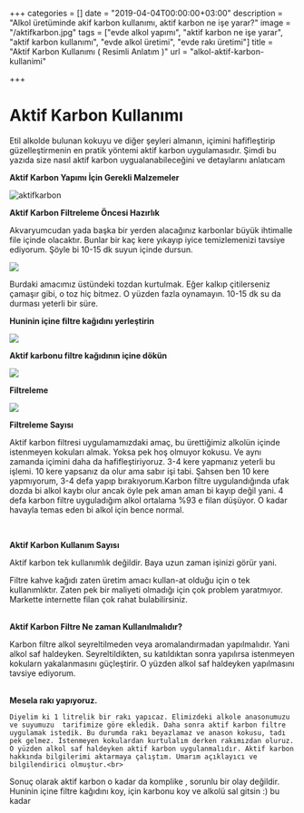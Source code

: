 +++
categories = []
date = "2019-04-04T00:00:00+03:00"
description = "Alkol üretüminde akif karbon kullanımı, aktif karbon ne işe yarar?"
image = "/aktifkarbon.jpg"
tags = ["evde alkol yapımı", "aktif karbon ne işe yarar", "aktif karbon kullanımı", "evde alkol üretimi", "evde rakı üretimi"]
title = "Aktif Karbon Kullanımı ( Resimli Anlatım )"
url = "alkol-aktif-karbon-kullanimi"

+++
# Aktif Karbon Kullanımı

Etil alkolde bulunan kokuyu ve diğer şeyleri almanın, içimini hafifleştirip güzelleştirmenin en pratik yöntemi aktif karbon uygulamasıdır. Şimdi bu yazıda size nasıl aktif karbon uygualanabileceğini ve detaylarını anlatıcam

**Aktif Karbon  Yapımı İçin Gerekli Malzemeler**

![](/images/aktifkarbon1.jpg "aktifkarbon")

**Aktif Karbon Filtreleme Öncesi Hazırlık**

Akvaryumcudan yada başka bir yerden alacağınız karbonlar büyük  ihtimalle file içinde olacaktır. Bunlar bir kaç kere yıkayıp iyice temizlemenizi  tavsiye ediyorum. Şöyle bi 10-15 dk suyun içinde dursun.

![](/images/aktifkarbon2.jpg)

Burdaki amacımız üstündeki tozdan kurtulmak. Eğer kalkıp çitilerseniz çamaşır gibi, o toz hiç bitmez. O yüzden fazla oynamayın. 10-15 dk su da durması yeterli bir süre.

**Huninin içine filtre kağıdını yerleştirin**

![](/images/aktifkarobnn.jpg)

**Aktif karbonu filtre kağıdının içine dökün**

![](/images/aktifkarbon4.jpg)

**Filtreleme**

![](/images/aktifkarbon5.jpg)

**Filtreleme Sayısı**

Aktif karbon filtresi uygulamamızdaki amaç, bu ürettiğimiz alkolün içinde istenmeyen kokuları almak. Yoksa pek hoş olmuyor kokusu. Ve aynı zamanda içimini daha da hafifleştiriyoruz. 3-4 kere yapmanız yeterli bu işlemi. 10 kere yapsanız da olur ama sabır işi tabi. Şahsen ben 10 kere yapmıyorum, 3-4 defa yapıp bırakıyorum.Karbon filtre uygulandığında ufak dozda bi alkol kaybı olur ancak öyle pek aman aman bi kayıp değil yani. 4 defa karbon filtre uyguladığım alkol ortalama %93  e filan düşüyor. O kadar havayla temas eden bi alkol için bence normal.

<br>

**Aktif Karbon Kullanım Sayısı**

Aktif karbon tek kullanımlık değildir. Baya uzun zaman işinizi görür yani.

Filtre kahve kağıdı zaten üretim amacı kullan-at olduğu için o tek kullanımlıktır. Zaten pek bir maliyeti olmadığı için çok problem yaratmıyor. Markette internette filan çok rahat bulabilirsiniz.<br><br>

**Aktif Karbon Filtre Ne zaman Kullanılmalıdır?**

Karbon filtre alkol seyreltilmeden veya aromalandırmadan yapılmalıdır. Yani alkol saf haldeyken. Seyreltildikten, su katıldıktan sonra yapılırsa istenmeyen kokularn yakalanmasını güçleştirir. O yüzden alkol saf haldeyken yapılmasını tavsiye ediyorum.<br><br>

**Mesela rakı yapıyoruz.**

    Diyelim ki 1 litrelik bir rakı yapıcaz. Elimizdeki alkole anasonumuzu ve suyumuzu  tarifimize göre ekledik. Daha sonra aktif karbon filtre uygulamak istedik. Bu durumda rakı beyazlamaz ve anason kokusu, tadı pek gelmez. İstenmeyen kokulardan kurtulalım derken rakımızdan oluruz. O yüzden alkol saf haldeyken aktif karbon uygulanmalıdır. Aktif karbon hakkında bilgilerimi aktarmaya çalıştım. Umarım açıklayıcı ve bilgilendirici olmuştur.<br>

Sonuç olarak aktif karbon o kadar da komplike , sorunlu bir olay değildir. Huninin içine filtre kağıdını koy, için karbonu koy ve alkolü sal gitsin  :) bu kadar